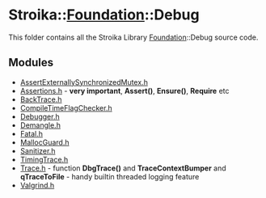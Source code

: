 # Stroika::[Foundation](../)::Debug

This folder contains all the Stroika Library [Foundation](../)::Debug source code.

## Modules

- [AssertExternallySynchronizedMutex.h](AssertExternallySynchronizedMutex.h)
- [Assertions.h](Assertions.h) - **very important**, **Assert()**, **Ensure()**, **Require** etc
- [BackTrace.h](BackTrace.h)
- [CompileTimeFlagChecker.h](CompileTimeFlagChecker.h)
- [Debugger.h](Debugger.h)
- [Demangle.h](Demangle.h)
- [Fatal.h](Fatal.h)
- [MallocGuard.h](MallocGuard.h)
- [Sanitizer.h](Sanitizer.h)
- [TimingTrace.h](TimingTrace.h)
- [Trace.h](Trace.h) - function **DbgTrace()** and **TraceContextBumper** and **qTraceToFile** - handy builtin threaded logging feature
- [Valgrind.h](Valgrind.h)
